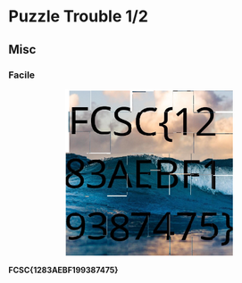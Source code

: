 # Puzzle Trouble 1/2
## Misc
### Facile

<p align="center">
  <img src="https://github.com/SamNzo/CTFs/blob/main/FCSC/misc/img/puzzle-trouble-easy.jpg?raw=true" width=300>
</p>

**FCSC{1283AEBF199387475}**
